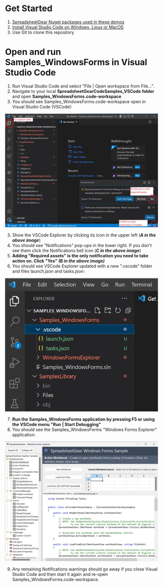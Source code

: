 # Get Started #
  1. [SpreadsheetGear Nuget packages used in these demos](../README.md#get-started)
  2. [Install Visual Studio Code on Windows, Linux or MacOS](../README.md#visual-studio-code-and-python-installation)
  3. Use Git to clone this repository

# Open and run Samples_WindowsForms in Visual Studio Code #
1. Run Visual Studio Code and select "File | Open workspace from File...".
2. Navigate to your local **SpreadsheetGearCodeSamples_VSCode folder** and open **Samples_WindowsForms.code-workspace**
3. You should see Samples_WindowsForms.code-workspace open in Visual Studio Code (VSCode):

![Image](images/WinFormCodeSamplesFirstOpen.jpg)

3. Show the VSCode Explorer by clicking its icon in the upper left (***A in the above image***)
4. You should see "Notifications" pop-ups in the lower right. If you don't see them click the Notifications bell icon (***C in the above image***)
5. **Adding "Required assets" is the only notification you need to take action on. Click "Yes" *(B in the above image)***
6. You should see VSCode Explorer updated with a new ".vscode" folder and files launch.json and tasks.json:
 
![Image](images/WinFormCodeExplorerUpdated.jpg)

7. **Run the Samples_WindowsForms application by pressing F5 or using the VSCode menu "Run | Start Debugging"**
8. You should see the Samples_WindowsForms "Windows Forms Explorer" application:

![Image](images/WinFormCodeSamplesExplorer.jpg)

9. Any remaining Notifications warnings should go away if you close Visual Studio Code and then start it again and re-open Samples_WindowsForms.code-workspace.
